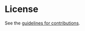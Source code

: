 # License

See the
[guidelines for contributions](https://github.com/psv-format/internet-draft-psv/blob//CONTRIBUTING.md).
